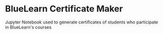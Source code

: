 # BlueLearn Certificate Maker
 Jupyter Notebook used to generate certificates of students who participate in BlueLearn's courses
